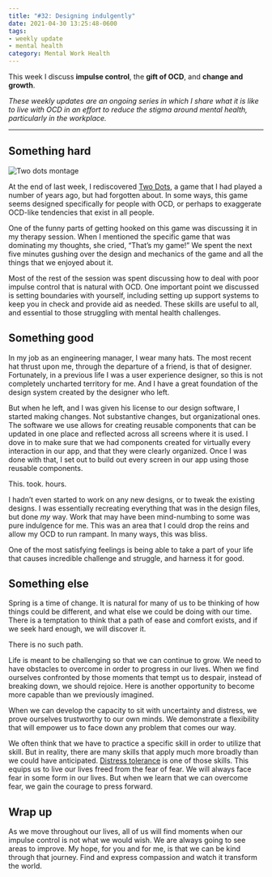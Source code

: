 ```yaml
---
title: "#32: Designing indulgently"
date: 2021-04-30 13:25:48-0600
tags:
- weekly update
- mental health
category: Mental Work Health
---
```


This week I discuss **impulse control**, the **gift of OCD**, and **change and growth**.

_These weekly updates are an ongoing series in which I share what it is like to live with OCD in an effort to reduce the stigma around mental health, particularly in the workplace._
***


## Something hard

![Two dots montage](https://media.bennorris.com/images/mentalworkhealth/uploads/2021/0d9e4c304d.jpg)

At the end of last week, I rediscovered [Two Dots](https://www.dots.co/twodots/), a game that I had played a number of years ago, but had forgotten about. In some ways, this game seems designed specifically for people with OCD, or perhaps to exaggerate OCD-like tendencies that exist in all people.

One of the funny parts of getting hooked on this game was discussing it in my therapy session. When I mentioned the specific game that was dominating my thoughts, she cried, “That’s my game!” We spent the next five minutes gushing over the design and mechanics of the game and all the things that we enjoyed about it.

Most of the rest of the session was spent discussing how to deal with poor impulse control that is natural with OCD. One important point we discussed is setting boundaries with yourself, including setting up support systems to keep you in check and provide aid as needed. These skills are useful to all, and essential to those struggling with mental health challenges.


## Something good

In my job as an engineering manager, I wear many hats. The most recent hat thrust upon me, through the departure of a friend, is that of designer. Fortunately, in a previous life I was a user experience designer, so this is not completely uncharted territory for me. And I have a great foundation of the design system created by the designer who left.

But when he left, and I was given his license to our design software, I started making changes. Not substantive changes, but organizational ones. The software we use allows for creating reusable components that can be updated in one place and reflected across all screens where it is used. I dove in to make sure that we had components created for virtually every interaction in our app, and that they were clearly organized. Once I was done with that, I set out to build out every screen in our app using those reusable components.

This. took. hours.

I hadn’t even started to work on any new designs, or to tweak the existing designs. I was essentially recreating everything that was in the design files, but done *my* way. Work that may have been mind-numbing to some was pure indulgence for me. This was an area that I could drop the reins and allow my OCD to run rampant. In many ways, this was bliss.

One of the most satisfying feelings is being able to take a part of your life that causes incredible challenge and struggle, and harness it for good.


## Something else

Spring is a time of change. It is natural for many of us to be thinking of how things could be different, and what else we could be doing with our time. There is a temptation to think that a path of ease and comfort exists, and if we seek hard enough, we will discover it.

There is no such path.

Life is meant to be challenging so that we can continue to grow. We need to have obstacles to overcome in order to progress in our lives. When we find ourselves confronted by those moments that tempt us to despair, instead of breaking down, we should rejoice. Here is another opportunity to become more capable than we previously imagined.

When we can develop the capacity to sit with uncertainty and distress, we prove ourselves trustworthy to our own minds. We demonstrate a flexibility that will empower us to face down any problem that comes our way.

We often think that we have to practice a specific skill in order to utilize that skill. But in reality, there are many skills that apply much more broadly than we could have anticipated. [Distress tolerance](https://en.wikipedia.org/wiki/Distress_tolerance) is one of those skills. This equips us to live our lives freed from the fear of fear. We will always face fear in some form in our lives. But when we learn that we can overcome fear, we gain the courage to press forward.


## Wrap up

As we move throughout our lives, all of us will find moments when our impulse control is not what we would wish. We are always going to see areas to improve. My hope, for you and for me, is that we can be kind through that journey. Find and express compassion and watch it transform the world.

